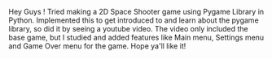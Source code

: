 Hey Guys ! Tried making a 2D Space Shooter game using Pygame Library in Python. Implemented this to get introduced to and learn about the pygame library, so did it by seeing a youtube video. The video only included the base game, but I studied and added features like Main menu, Settings menu and Game Over menu for the game. Hope ya'll like it!
